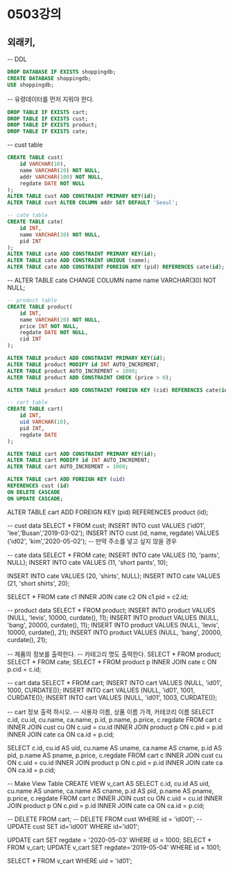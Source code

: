 # 0503강의

## 외래키,  
-- DDL
```sql
DROP DATABASE IF EXISTS shoppingdb;
CREATE DATABASE shoppingdb;
USE shoppingdb;
```

-- 유령데이터를 먼저 지워야 한다.
```sql
DROP TABLE IF EXISTS cart;
DROP TABLE IF EXISTS cust;
DROP TABLE IF EXISTS product;
DROP TABLE IF EXISTS cate;
```

-- cust table
```sql
CREATE TABLE cust(
	id VARCHAR(10),
    name VARCHAR(20) NOT NULL,
    addr VARCHAR(100) NOT NULL,
    regdate DATE NOT NULL
);
ALTER TABLE cust ADD CONSTRAINT PRIMARY KEY(id); 
ALTER TABLE cust ALTER COLUMN addr SET DEFAULT 'Seoul';
```

```sql
-- cate table
CREATE TABLE cate(
	id INT,
    name VARCHAR(30) NOT NULL,
    pid INT
);
ALTER TABLE cate ADD CONSTRAINT PRIMARY KEY(id);
ALTER TABLE cate ADD CONSTRAINT UNIQUE (name);
ALTER TABLE cate ADD CONSTRAINT FOREIGN KEY (pid) REFERENCES cate(id);
```
-- ALTER TABLE cate CHANGE COLUMN name name VARCHAR(30) NOT NULL;

```sql
-- product table
CREATE TABLE product(
	id INT,
    name VARCHAR(20) NOT NULL,
    price INT NOT NULL,
    regdate DATE NOT NULL,
    cid INT 
);
```
```sql
ALTER TABLE product ADD CONSTRAINT PRIMARY KEY(id);
ALTER TABLE product MODIFY id INT AUTO_INCREMENT;
ALTER TABLE product AUTO_INCREMENT = 1000;
ALTER TABLE product ADD CONSTRAINT CHECK (price > 0);

ALTER TABLE product ADD CONSTRAINT FOREIGN KEY (cid) REFERENCES cate(id);
```

```sql
-- cart table
CREATE TABLE cart(
	id INT,
    uid VARCHAR(10),
    pid INT,
    regdate DATE
);
```

```sql
ALTER TABLE cart ADD CONSTRAINT PRIMARY KEY(id);
ALTER TABLE cart MODIFY id INT AUTO_INCREMENT;
ALTER TABLE cart AUTO_INCREMENT = 1000;
```

```sql
ALTER TABLE cart ADD FOREIGN KEY (uid) 
REFERENCES cust (id)
ON DELETE CASCADE
ON UPDATE CASCADE;
```

ALTER TABLE cart ADD FOREIGN KEY (pid) 
REFERENCES product (id);

-- cust data
SELECT * FROM cust;
INSERT INTO cust VALUES ('id01', 'lee','Busan','2019-03-02');
INSERT INTO cust (id, name, regdate) VALUES ('id02', 'kim','2020-05-02'); -- 만약 주소를 넣고 싶지 않을 경우

-- cate data
SELECT * FROM cate;
INSERT INTO cate VALUES (10, 'pants', NULL);
INSERT INTO cate VALUES (11, 'short pants', 10);

INSERT INTO cate VALUES (20, 'shirts', NULL);
INSERT INTO cate VALUES (21, 'short shirts', 20);


SELECT * FROM cate c1 INNER JOIN cate c2 ON c1.pid = c2.id;

-- product data
SELECT * FROM product;
INSERT INTO product VALUES (NULL, 'levis', 10000, curdate(), 11);
INSERT INTO product VALUES (NULL, 'bang', 20000, curdate(), 11);
INSERT INTO product VALUES (NULL, 'levis', 10000, curdate(), 21);
INSERT INTO product VALUES (NULL, 'bang', 20000, curdate(), 21);

-- 제품의 정보를 출력한다.
-- 카테고리 명도 출력한다.
SELECT * FROM product;
SELECT * FROM cate;
SELECT * FROM product p INNER JOIN cate c ON p.cid = c.id;

-- cart data
SELECT * FROM cart;
INSERT INTO cart VALUES (NULL, 'id01', 1000, CURDATE());
INSERT INTO cart VALUES (NULL, 'id01', 1001, CURDATE());
INSERT INTO cart VALUES (NULL, 'id01', 1003, CURDATE()); 

-- cart 정보 출력 하시오.
-- 사용자 이름, 상품 이름 가격, 카테코리 이름
SELECT c.id, cu.id, cu.name, ca.name, p.id, p.name, p.price, c.regdate FROM cart c
INNER JOIN cust cu ON c.uid = cu.id
INNER JOIN product p ON c.pid = p.id
INNER JOIN cate ca ON ca.id = p.cid;

SELECT c.id, cu.id AS uid, cu.name AS uname, ca.name AS cname, p.id AS pid, p.name AS pname, p.price, c.regdate 
FROM cart c
INNER JOIN cust cu ON c.uid = cu.id
INNER JOIN product p ON c.pid = p.id
INNER JOIN cate ca ON ca.id = p.cid;

-- Make View Table
CREATE VIEW v_cart
AS
SELECT c.id, cu.id AS uid, cu.name AS uname, ca.name AS cname, p.id AS pid, p.name AS pname, p.price, c.regdate 
FROM cart c
INNER JOIN cust cu ON c.uid = cu.id
INNER JOIN product p ON c.pid = p.id
INNER JOIN cate ca ON ca.id = p.cid;

-- DELETE FROM cart;
-- DELETE FROM cust WHERE id = 'id001';
-- UPDATE cust SET id='id001' WHERE id='id01';

UPDATE cart SET regdate = '2020-05-03' WHERE id = 1000;
SELECT * FROM v_cart;
UPDATE v_cart SET regdate='2019-05-04' WHERE id = 1001;

SELECT * FROM v_cart
WHERE uid = 'id01';